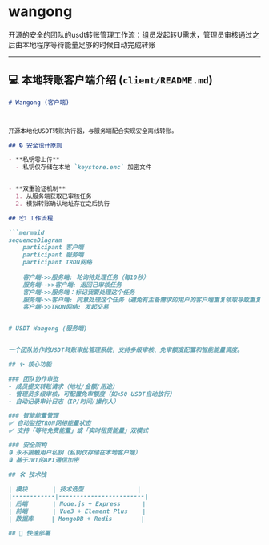 # wangong
开源的安全的团队的usdt转账管理工作流：组员发起转U需求，管理员审核通过之后由本地程序等待能量足够的时候自动完成转账


---

## 💻 本地转账客户端介绍 (`client/README.md`)

```markdown
# Wangong (客户端)



开源本地化USDT转账执行器，与服务端配合实现安全离线转账。

## 🔒 安全设计原则

- **私钥零上传**  
  - 私钥仅存储在本地 `keystore.enc` 加密文件  


- **双重验证机制**  
  1. 从服务端获取已审核任务  
  2. 模拟转账确认地址存在之后执行

## 📦 工作流程

```mermaid
sequenceDiagram
    participant 客户端
    participant 服务端
    participant TRON网络
    
    客户端->>服务端: 轮询待处理任务（每10秒）
    服务端-->>客户端: 返回已审核任务
    客户端->>服务端：标记我要处理这个任务
    服务端->>客户端: 同意处理这个任务（避免有主备需求的用户的客户端重复领取导致重复转账）
    客户端->>TRON网络: 发起交易


# USDT Wangong (服务端)


一个团队协作的USDT转账审批管理系统，支持多级审核、免审额度配置和智能能量调度。

## ✨ 核心功能

### 团队协作审批
- 成员提交转账请求（地址/金额/用途）
- 管理员多级审核，可配置免审额度（如<50 USDT自动放行）
- 自动记录审计日志（IP/时间/操作人）

### 智能能量管理
✅ 自动监控TRON网络能量状态  
✅ 支持「等待免费能量」或「实时租赁能量」双模式  

### 安全架构
🔒 永不接触用户私钥（私钥仅存储在本地客户端）  
🔒 基于JWT的API通信加密

## 🛠️ 技术栈

| 模块       | 技术选型               |
|------------|------------------------|
| 后端       | Node.js + Express      |
| 前端       | Vue3 + Element Plus    |
| 数据库     | MongoDB + Redis        |

## 🚀 快速部署

